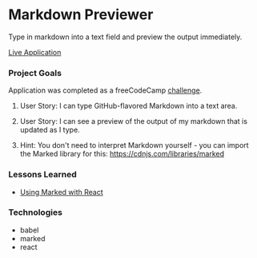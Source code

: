 # Markdown Previewer

Type in markdown into a text field and preview the output immediately.

[Live Application](https://markdown-previewer-dlzl.surge.sh)

### Project Goals

Application was completed as a freeCodeCamp [challenge](https://www.freecodecamp.org/challenges/build-a-markdown-previewer).

1. User Story: I can type GitHub-flavored Markdown into a text area.

2. User Story: I can see a preview of the output of my markdown that is updated as I type.

3. Hint: You don't need to interpret Markdown yourself - you can import the Marked library for this: https://cdnjs.com/libraries/marked

### Lessons Learned

* [Using Marked with React](https://stackoverflow.com/questions/34686523/using-marked-in-react)

### Technologies

* babel
* marked
* react
